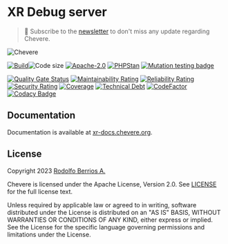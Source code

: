 # XR Debug server

> 🔔 Subscribe to the [newsletter](https://chv.to/chevere-newsletter) to don't miss any update regarding Chevere.

![Chevere](chevere.svg)

[![Build](https://img.shields.io/github/actions/workflow/status/chevere/xr-server/test.yml?branch=0.8&style=flat-square)](https://github.com/chevere/xr-server/actions)![Code size](https://img.shields.io/github/languages/code-size/chevere/xr-server?style=flat-square)
[![Apache-2.0](https://img.shields.io/github/license/chevere/xr-server?style=flat-square)](LICENSE)
[![PHPStan](https://img.shields.io/badge/PHPStan-level%209-blueviolet?style=flat-square)](https://phpstan.org/)
[![Mutation testing badge](https://img.shields.io/endpoint?style=flat-square&url=https%3A%2F%2Fbadge-api.stryker-mutator.io%2Fgithub.com%2Fchevere%2Fxr-server%2F%branch%)](https://dashboard.stryker-mutator.io/reports/github.com/chevere/xr-server/%branch%)

[![Quality Gate Status](https://sonarcloud.io/api/project_badges/measure?project=chevere_xr-server&metric=alert_status)](https://sonarcloud.io/dashboard?id=chevere_xr-server)
[![Maintainability Rating](https://sonarcloud.io/api/project_badges/measure?project=chevere_xr-server&metric=sqale_rating)](https://sonarcloud.io/dashboard?id=chevere_xr-server)
[![Reliability Rating](https://sonarcloud.io/api/project_badges/measure?project=chevere_xr-server&metric=reliability_rating)](https://sonarcloud.io/dashboard?id=chevere_xr-server)
[![Security Rating](https://sonarcloud.io/api/project_badges/measure?project=chevere_xr-server&metric=security_rating)](https://sonarcloud.io/dashboard?id=chevere_xr-server)
[![Coverage](https://sonarcloud.io/api/project_badges/measure?project=chevere_xr-server&metric=coverage)](https://sonarcloud.io/dashboard?id=chevere_xr-server)
[![Technical Debt](https://sonarcloud.io/api/project_badges/measure?project=chevere_xr-server&metric=sqale_index)](https://sonarcloud.io/dashboard?id=chevere_xr-server)
[![CodeFactor](https://www.codefactor.io/repository/github/chevere/xr-server/badge)](https://www.codefactor.io/repository/github/chevere/xr-server)
[![Codacy Badge](https://app.codacy.com/project/badge/Grade/66dc8822bf674a08a43054b9a3700626)](https://www.codacy.com/gh/chevere/xr-server/dashboard)

## Documentation

Documentation is available at [xr-docs.chevere.org](https://xr-docs.chevere.org/).

## License

Copyright 2023 [Rodolfo Berrios A.](https://rodolfoberrios.com/)

Chevere is licensed under the Apache License, Version 2.0. See [LICENSE](LICENSE) for the full license text.

Unless required by applicable law or agreed to in writing, software distributed under the License is distributed on an "AS IS" BASIS, WITHOUT WARRANTIES OR CONDITIONS OF ANY KIND, either express or implied. See the License for the specific language governing permissions and limitations under the License.
